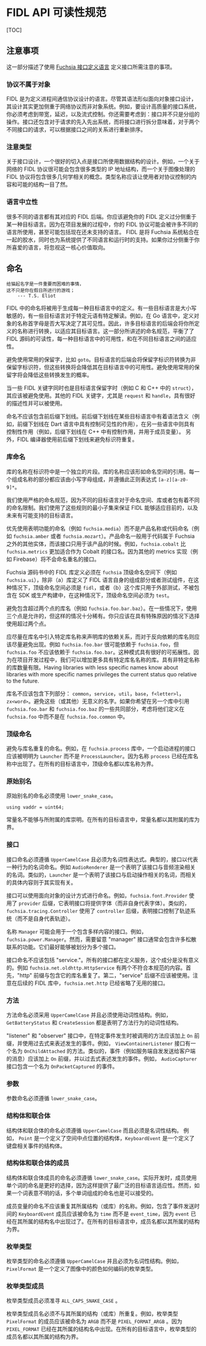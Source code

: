 # FIDL API 可读性规范

[TOC]

## 注意事项

这一部分描述了使用 [Fuchsia 接口定义语言](https://fuchsia.googlesource.com/docs/+/master/development/languages/fidl/README.md) 定义接口所需注意的事项。

### 协议不属于对象

FIDL 是为定义进程间通信协议设计的语言。尽管其语法形似面向对象接口设计，其设计其实更加侧重于网络协议而非对象系统。例如，要设计高质量的接口系统，你必须考虑到带宽，延迟，以及流式控制。你还需要考虑到：接口并不只是分组的操作。接口还包含对于请求的先入先出系统，而将接口进行拆分意味着，对于两个不同接口的请求，可以根据接口之间的关系进行重新排序。

### 注意类型

关于接口设计，一个很好的切入点是接口所使用数据结构的设计。例如，一个关于网络的 FIDL 协议很可能会包含很多类型的 IP 地址结构，而一个关于图像处理的 FIDL 协议将包含很多几何学相关的概念。类型名称应该让使用者对协议控制的内容和可能的结构一目了然。

### 语言中立性

很多不同的语言都有其对应的 FIDL 后端。你应该避免你的 FIDL 定义过分侧重于某一种目标语言。因为在项目发展的过程中，你的 FIDL 协议可能会被许多不同的语言所使用，甚至可能包括现在还未支持的语言。 FIDL 是将 Fuchsia 系统粘合在一起的胶水，同时也为系统提供了不同语言和运行时的支持。如果你过分侧重于你所喜爱的语言，将忽视这一核心价值取向。

## 命名

```
给猫起名字是一件重要而困难的事情，
这不只是你在假日所进行的游戏；
    --- T.S. Eliot
```

FIDL 中的命名将被用于生成每一种目标语言中的定义。有一些目标语言是大小写敏感的，有一些目标语言对于特定元语有特定解读。例如，在 Go 语言中，定义对象的名称首字母是否大写决定了其可见性。因此，许多目标语言的后端会将你所定义的名称进行转换，以适应其目标语言。这一部分所讲述的命名规范，平衡了了 FIDL 源码的可读性，每一种目标语言中的可用性，和在不同目标语言之间的适应性。

避免使用常用的保留字，比如 `goto`。目标语言的后端会将保留字标识符转换为非保留字标识符，但这些转换将会降低其在目标语言中的可用性。避免使用常用的保留字将会降低这些转换发生的概率。

当一些 FIDL 关键字同时也是目标语言保留字时（例如 C 和 C++ 中的 `struct`），其应该被避免使用。其他的 FIDL 关键字，尤其是 `request` 和 `handle`，具有很好的描述性并可以被使用。

命名不应该包含前后缀下划线。前后缀下划线在某些目标语言中有着语法含义（例如，前缀下划线在 Dart 语言中具有控制可见性的作用），在另一些语言中则具有控制性作用（例如，后缀下划线在 C++ 中有控制作用，并用于成员变量）。
另外，FIDL 编译器使用前后缀下划线来避免标识符重复。

### 库命名

库的名称在标识符中是一个独立的片段。库的名称应该形如命名空间的引用。每一个组成名称的部分都应该由小写字母组成，并遵循此正则表达式 `[a-z][a-z0-9]*`。

我们使用严格的命名规范，因为不同的目标语言对于命名空间、库或者包有着不同的命名限制。我们使用了这些规则的最小子集来保证 FIDL 能够适应目前的，以及未来有可能支持的目标语言。

优先使用表明功能的命名（例如 `fuchsia.media`）而不是产品名称或代码命名（例如 `fuchsia.amber` 或者 `fuchsia.mozart`）。产品命名一般用于代码属于 Fuchsia 之外的其他实体，而该接口只用于该产品的时候。例如，`fuchsia.cobalt` 比 `fuchsia.metrics` 更加适合作为 Cobalt 的接口名。因为其他的 metrics 实现（例如 Firebase）将不会命名重名的接口。

Fuchsia 源码书中的 FIDL 库定义必须在 `fuchsia` 顶级命名空间下（例如 `fuchsia.ui`），除非（a）库定义了 FIDL 语言自身的组成部分或者测试组件，在这种情况下，顶级命名空间必须是 `fidl`，或者（b）这个库只用于外部测试，不被包含在 SDK 或生产构建中，在这种情况下，顶级命名空间必须为 `test`。

避免包含超过两个点的库名（例如 `fuchsia.foo.bar.baz`）。在一些情况下，使用三个点是允许的，但这样的情况十分稀有。你只应该在具有特殊原因的情况下选择使用超过两个点。

应尽量在库名中引入特定库名称来声明库的依赖关系，而对于反向依赖的库名则应该尽量避免出现。例如 `fuchsia.foo.bar` 很可能依赖于 `fuchsia.foo`，但 `fuchsia.foo` 不应该依赖于 `fuchsia.foo.bar`。这种模式具有很好的可拓展性。因为在项目开发过程中，我们可以增加更多具有特定库名名称的库。具有非特定名称的库数量有限。Having libraries with
less specific names know about libraries with more specific names privileges the
current status quo relative to the future.

库名不应该包含下列部分： `common`，`service`，`util`，`base`，`f<letter>l`，`zx<word>`。避免这些（或其他）无意义的名字。如果你希望在另一个库中引用 `fuchsia.foo.bar` 和 `fuchsia.foo.baz` 的一些共同部分，考虑将他们定义在 `fuchsia.foo` 中而不是在 `fuchsia.foo.common` 中。

### 顶级命名

避免与库名重复的命名。例如，在 `fuchsia.process` 库中，一个启动进程的接口应该被明明为 `Launcher` 而不是 `ProcessLauncher`。因为名称 `process` 已经在库名称中出现了。在所有的目标语言中，顶级命名都以库名称为界。

### 原始别名

原始别名的命名必须使用 `lower_snake_case`。

```
using vaddr = uint64;
```

常量名不能够与所附属的库崇明。在所有的目标语言中，常量名都以其附属的库为界。

### 接口

接口命名必须遵循 `UpperCamelCase` 且必须为名词性表达式。典型的，接口以代表一种行为的名词命名。例如 `AudioRenderer` 是一个表明了该接口与音频渲染相关的名词。类似的，`Launcher` 是一个表明了该接口与启动操作相关的名词，而相关的具体内容则于其实现有关。

接口可以使用面向对象的设计方式进行命名。例如，`fuchsia.font.Provider` 使用了 `provider` 后缀，它表明接口将提供字体（而非自身代表字体）。类似的，`fuchsia.tracing.Controller` 使用了 `controller` 后缀，表明接口控制了轨迹系统（而不是自身代表轨迹）。

名称 `Manager` 可能会用于一个包含多样内容的接口。例如， `fuchsia.power.Manager`。然而，需要留意 "manager" 接口通常会包含许多松散联系的功能。它们最好能够被划分为多个接口。

接口命名不应该包括 "service."。所有的接口都在定义服务，这个成分是没有意义的。例如 `fuchsia.net.oldhttp.HttpService` 有两个不符合本规范的内容。首先，"http" 前缀与包含它的库名重复了。第二，"service" 后缀不应该被使用。注意在后续的 FIDL 库中，`fuchsia.net.http` 已经省略了无用的接口。

### 方法

方法命名必须采用 `UpperCamelCase` 并且必须使用动词性结构。例如， `GetBatteryStatus` 和 `CreateSession` 都是表明了方法行为的动词性结构。

"listener" 和 "observer" 接口中，在特定事件发生时被调用的方法应该加上 `On` 前缀，并使用过去式来表述发生的事件。例如， `ViewContainerListener` 接口有一个名为 `OnChildAttached` 的方法。类似的，事件（例如服务端自发发送给客户端的消息）应该加上 `On` 前缀，并以过去式表述发生的事件。例如， `AudioCapturer` 接口包含一个名为 `OnPacketCaptured` 的事件。

### 参数

参数命名必须遵循 `lower_snake_case`。

### 结构体和联合体

结构体和联合体的命名必须遵循 `UpperCamelCase` 而且必须是名词性结构。
例如， `Point` 是一个定义了空间中点位置的结构体，`KeyboardEvent` 是一个定义了键盘相关事件的结构体。

### 结构体和联合体的成员

结构体和联合体成员的命名必须遵循 `lower_snake_case`。实际开发时，成员使用单个词的命名是更好的选择，因为这样提供了最广泛的目标语言适应性。然而，如果一个词表意不明的话，多个单词组成的命名也是可以接受的。

成员变量的命名不应该重复其所属结构（或库）的名称。例如，包含了事件发送时间的 `KeyboardEvent` 成员应该被命名为 `time` 而不是 `event_time`，因为 `event` 已经在其所属的结构名中出现过了。在所有的目标语言中，成员名都以其所属的结构为界。

### 枚举类型

枚举类型的命名必须遵循 `UpperCamelCase` 并且必须为名词性结构。例如， `PixelFormat` 是一个定义了图像中的颜色如何编码的枚举类型。

### 枚举类型成员

枚举类型成员必须准寻 `ALL_CAPS_SNAKE_CASE` 。

枚举类型成员名必须不与其所属的结构（或库）所重复。例如，枚举类型 `PixelFormat` 的成员应该被命名为 `ARGB` 而不是 `PIXEL_FORMAT_ARGB` 。因为 `PIXEL_FORMAT` 已经在其所属的结构名中出现。在所有的目标语言中，枚举类型的成员名都以其所属的结构为界。